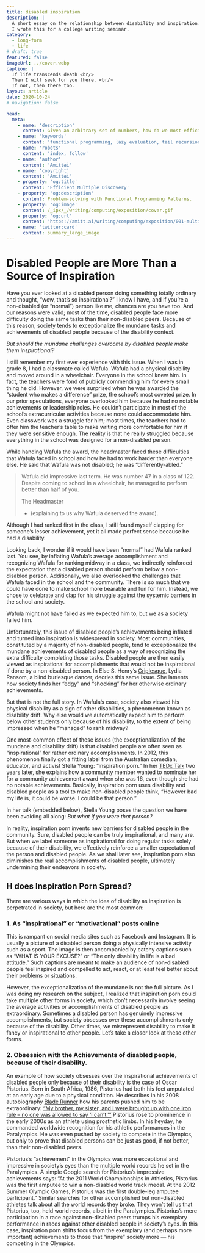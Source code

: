 ```yaml
---
title: disabled inspiration
description: |
  A short essay on the relationship between disability and inspiration.
  I wrote this for a college writing seminar.
category:
  - long-form
  - life
# draft: true
featured: false
imageUrl: ../cover.webp
caption: |
  If life transcends death <br/>
  Then I will seek for you there. <br/>
  If not, then there too.
layout: article
date: 2020-10-24
# navigation: false

head:
  meta:
    - name: 'description'
      content: Given an arbitrary set of numbers, how do we most-efficiently find their smallest common multiple?
    - name: 'keywords'
      content: 'functional programming, lazy evaluation, tail recursion, generators, haskell, project euler'
    - name: 'robots'
      content: 'index, follow'
    - name: 'author'
      content: 'Amittai'
    - name: 'copyright'
      content: 'Amittai'
    - property: 'og:title'
      content: 'Efficient Multiple Discovery'
    - property: 'og:description'
      content: Problem-solving with Functional Programming Patterns.
    - property: 'og:image'
      content: /_ipx/_/writing/computing/exposition/cover.gif
    - property: 'og:url'
      content: 'https://amitt.ai/writing/computing/exposition/001-multiples-sum'
    - name: 'twitter:card'
      content: summary_large_image
---
```


# Disabled People are More Than a Source of Inspiration

Have you ever looked at a disabled person doing something totally ordinary and thought, “wow, that’s so inspirational?” I know I have, and if you’re a non-disabled (or “normal”) person like me, chances are you have too. And our reasons were valid; most of the time, disabled people face more difficulty doing the same tasks than their non-disabled peers. Because of this reason, society tends to exceptionalize the mundane tasks and achievements of disabled people because of the disability context.

_But should the mundane challenges overcome by disabled people make them inspirational?_

I still remember my first ever experience with this issue. When I was in grade 8, I had a classmate called Wafula. Wafula had a physical disability and moved around in a wheelchair. Everyone in the school knew him. In fact, the teachers were fond of publicly commending him for every small thing he did. However, we were surprised when he was awarded the “student who makes a difference” prize, the school’s most coveted prize. In our prior speculations, everyone overlooked him because he had no notable achievements or leadership roles. He couldn’t participate in most of the school’s extracurricular activities because none could accommodate him. Even classwork was a struggle for him; most times, the teachers had to offer him the teacher’s table to make writing more comfortable for him if they were sensitive enough. The reality is that he really struggled because everything in the school was designed for a non-disabled person.

While handing Wafula the award, the headmaster faced these difficulties that Wafula faced in school and how he had to work harder than everyone else. He said that Wafula was not disabled; he was “differently-abled.”

> Wafula did impressive last term.
> He was number 47 in a class of 122.
> Despite coming to school in a wheelchair, he managed to perform better than half of you.
>
> <quote-author>
>   The Headmaster
>
>   - (explaining to us why Wafula deserved the award).
> </quote-author>

Although I had ranked first in the class, I still found myself clapping for someone’s lesser achievement, yet it all made perfect sense because he had a disability.

Looking back, I wonder if it would have been “normal” had Wafula ranked last. You see, by inflating Wafula’s average accomplishment and recognizing Wafula for ranking midway in a class, we indirectly reinforced the expectation that a disabled person should perform below a non-disabled person. Additionally, we also overlooked the challenges that Wafula faced in the school and the community. There is so much that we could have done to make school more bearable and fun for him. Instead, we chose to celebrate and clap for his struggle against the systemic barriers in the school and society.

Wafula might not have failed as we expected him to, but we as a society failed him.

Unfortunately, this issue of disabled people’s achievements being inflated and turned into inspiration is widespread in society. Most communities, constituted by a majority of non-disabled people, tend to exceptionalize the mundane achievements of disabled people as a way of recognizing the extra difficulty completing those tasks. Disabled people are then easily viewed as inspirational for accomplishments that would not be inspirational if done by a non-disabled person. In Else S. Henry’s [Criplesque](https://www.coursehero.com/file/57995454/Henry-Criplesquepdf/),
Lydia Ransom, a blind burlesque dancer, decries this same issue. She laments how society finds her “edgy” and “shocking” for her otherwise ordinary achievements.

But that is not the full story. In Wafula’s case, society also viewed his physical disability as a sign of other disabilities, a phenomenon known as disability drift. Why else would we automatically expect him to perform below other students only because of his disability, to the extent of being impressed when he “managed” to rank midway?

One most-common effect of these issues (the exceptionalization of the mundane and disability drift) is that disabled people are often seen as “inspirational” for rather ordinary accomplishments. In 2012, this phenomenon finally got a fitting label from the Australian comedian, educator, and activist Stella Young: “inspiration porn.” In her [TEDx Talk](https://www.coursehero.com/file/57995454/Henry-Criplesquepdf/) two years later, she explains how a community member wanted to nominate her for a community achievement award when she was 16, even though she had no notable achievements. Basically, inspiration porn uses disability and disabled people as a tool to make non-disabled people think, “However bad my life is, it could be worse. I could be that person.”

In her talk (embedded below), Stella Young poses the question we have been
avoiding all along: _But what if you were that person?_


In reality, inspiration porn invents new barriers for disabled people in the community. Sure, disabled people can be truly inspirational, and many are. But when we label someone as inspirational for doing regular tasks solely because of their disability, we effectively reinforce a smaller expectation of the person and disabled people. As we shall later see, inspiration porn also diminishes the real accomplishments of disabled people, ultimately undermining their endeavors in society.

## H does Inspiration Porn Spread?
There are various ways in which the idea of disability as inspiration is perpetrated in society, but here are the most common:

### 1. As “inspirational” or “motivational” posts online

This is rampant on social media sites such as Facebook and Instagram. It is usually a picture of a disabled person doing a physically intensive activity such as a sport. The image is then accompanied by catchy captions such as “WHAT IS YOUR EXCUSE?” or “The only disability in life is a bad attitude.” Such captions are meant to make an audience of non-disabled people feel inspired and compelled to act, react, or at least feel better about their problems or situations.

However, the exceptionalization of the mundane is not the full picture. As I was doing my research on the subject, I realized that inspiration porn could take multiple other forms in society, which don’t necessarily involve seeing the average activities or accomplishments of disabled people as extraordinary. Sometimes a disabled person has genuinely impressive accomplishments, but society obsesses over these accomplishments only because of the disability. Other times, we misrepresent disability to make it fancy or inspirational to other people. Let’s take a closer look at these other forms.

### 2. Obsession with the Achievements of disabled people, because of their disability.

An example of how society obsesses over the inspirational achievements of disabled people only because of their disability is the case of Oscar Pistorius. Born in South Africa, 1986, Pistorius had both his feet amputated at an early age due to a physical condition. He describes in his 2008 autobiography
[Blade Runner](https://books.google.co.ke/books/about/Blade_Runner.html?id=bjMIRQAACAAJ&redir_esc=y_) how his parents pushed him to be extraordinary: [“My brother, my sister, and I were brought up with one iron rule – no one was allowed to say
‘I can’t.’”](http://www.biography.com/news/oscar-pistorius-rise-fall-olympics-murder-girlfriend#:%7E:text=In%20January%202004%2C%20mere%20weeks,at%20the%20Paralympics%20in%20September) Pistorius rose to prominence in the early 2000s as an athlete using prosthetic limbs. In his heyday, he commanded worldwide recognition for his athletic performances in the Paralympics. He was even pushed by society to compete in the Olympics, but only to prove that disabled persons can be just as good, if not better, than their non-disabled peers.

Pistorius’s “achievement” in the Olympics was more exceptional and impressive in society’s eyes than the multiple world records he set in the Paralympics. A simple Google search for Pistorius’s impressive achievements says: “At the 2011 World Championships in Athletics, Pistorius was the first amputee to win a non-disabled world track medal. At the 2012 Summer Olympic Games, Pistorius was the first double-leg amputee participant.” Similar searches for other accomplished but non-disabled athletes talk about all the world records they broke. They won’t tell us that Pistorius, too, held world records, albeit in the Paralympics. Pistorius’s mere participation in a race against non-disabled peers trumps his exemplary performance in races against other disabled people in society’s eyes. In this case, inspiration porn shifts focus from the exemplary (and perhaps more important) achievements to those that “inspire” society more — his competing in the Olympics.
